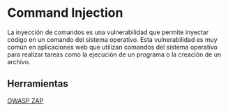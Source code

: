 # Command Injection

La inyección de comandos es una vulnerabilidad que permite inyectar código en un comando del sistema operativo. Esta vulnerabilidad es muy común en aplicaciones web que utilizan comandos del sistema operativo para realizar tareas como la ejecución de un programa o la creación de un archivo.


## Herramientas
[OWASP ZAP](https://www.zaproxy.org/)